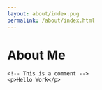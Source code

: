```yaml
---
layout: about/index.pug
permalink: /about/index.html
---
```


# About Me
``` html/2
<!-- This is a comment -->
<p>Hello Work</p>
```
